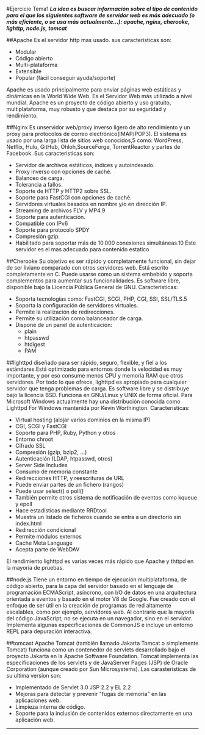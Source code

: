 #Ejercicio Tema1
***La idea es buscar información sobre el tipo de contenido para el que los siguientes software de servidor web es más adecuado (o más eficiente, o se usa más actualmente...): apache, nginx, cherooke, lighttp, node.js, tomcat***

##Apache
Es el servidor http mas usado.
sus caracteristicas son:
- Modular
- Código abierto
- Multi-plataforma
- Extensible
- Popular (fácil conseguir ayuda/soporte)

Apache es usado principalmente para enviar páginas web estáticas y dinámicas en la World Wide Web. Es el Servidor Web más utilizado a nivel mundial. Apache es un proyecto de código abierto y uso gratuito, multiplataforma, muy robusto y que destaca por su seguridad y rendimiento.

##Nginx
Es unservidor web/proxy inverso ligero de alto rendimiento y un proxy para protocolos de correo electrónico(IMAP/POP3). El sistema es usado por una larga lista de sitios web conocidos,5 como: WordPress, Netflix, Hulu, GitHub, Ohloh,SourceForge, TorrentReactor y partes de Facebook.
Sus caracteristicas son:
- Servidor de archivos estáticos, índices y autoindexado.
- Proxy inverso con opciones de caché.
- Balanceo de carga.
- Tolerancia a fallos.
- Soporte de HTTP y HTTP2 sobre SSL.
- Soporte para FastCGI con opciones de caché.
- Servidores virtuales basados en nombre y/o en dirección IP.
- Streaming de archivos FLV y MP4.9
- Soporte para autenticación.
- Compatible con IPv6
- Soporte para protocolo SPDY
- Compresión gzip.
- Habilitado para soportar más de 10.000 conexiones simultáneas.10
Este servidor es el mas adecuado para contenido estatico



 ##Cherooke
Su objetivo es ser rápido y completamente funcional, sin dejar de ser liviano comparado con otros servidores web. Está escrito completamente en C. Puede usarse como un sistema embebido y soporta complementos para aumentar sus funcionalidades. Es software libre, disponible bajo la Licencia Pública General de GNU.
Caracteristicas:
- Soporta tecnologías como: FastCGI, SCGI, PHP, CGI, SSI, SSL/TLS.5
- Soporta la configuración de servidores virtuales.
- Permite la realización de redirecciones.
- Permite su utilización como balanceador de carga.
- Dispone de un panel de autenticación:
    - plain
    - htpasswd
    - htdigest
    - PAM


 ##lighttpd
diseñado para ser rápido, seguro, flexible, y fiel a los estándares.Está optimizado para entornos donde la velocidad es muy importante, y por eso consume menos CPU y memoria RAM que otros servidores. Por todo lo que ofrece, lighttpd es apropiado para cualquier servidor que tenga problemas de carga. Es software libre y se distribuye bajo la licencia BSD. Funciona en GNU/Linux y UNIX de forma oficial. Para Microsoft Windows actualmente hay una distribución conocida como Lighttpd For Windows mantenida por Kevin Worthington.
Caracteristicas: 
- Virtual hosting (alojar varios dominios en la misma IP)
- CGI, SCGI y FastCGI
- Soporte para PHP, Ruby, Python y otros
- Entorno chroot
- Cifrado SSL
- Compresión (gzip, bzip2, ...)
- Autenticación (LDAP, htpasswd, otros)
- Server Side Includes
- Consumo de memoria constante
- Redirecciones HTTP, y reescrituras de URL
- Puede enviar partes de un fichero (rangos)
- Puede usar select() o poll()
- También permite otros sistema de notificación de eventos como kqueue y epoll
- Hace estadísticas mediante RRDtool
- Muestra un listado de ficheros cuando se entra a un directorio sin index.html
- Redirección condicional
- Permite módulos externos
- Cache Meta Language
- Acepta parte de WebDAV

El rendimiento lighttpd es varias veces más rápido que Apache y thttpd en la mayoría de pruebas.

##node.js
Tiene un entorno en tiempo de ejecución multiplataforma, de código abierto, para la capa del servidor basado en el lenguaje de programación ECMAScript, asíncrono, con I/O de datos en una arquitectura orientada a eventos y basado en el motor V8 de Google. Fue creado con el enfoque de ser útil en la creación de programas de red altamente escalables, como por ejemplo, servidores web.
Al contrario que la mayoría del código JavaScript, no se ejecuta en un navegador, sino en el servidor. Implementa algunas especificaciones de CommonJS e incluye un entorno REPL para depuración interactiva.

##tomcast 
Apache Tomcat (también llamado Jakarta Tomcat o simplemente Tomcat) funciona como un contenedor de servlets desarrollado bajo el proyecto Jakarta en la Apache Software Foundation. Tomcat implementa las especificaciones de los servlets y de JavaServer Pages (JSP) de Oracle Corporation (aunque creado por Sun Microsystems).
Las carasteristicas de su ultima version son:
- Implementado de Servlet 3.0 JSP 2.2 y EL 2.2
- Mejoras para detectar y prevenir "fugas de memoria" en las aplicaciones web.
- Limpieza interna de código.
- Soporte para la inclusión de contenidos externos directamente en una aplicación web.

*******************************************************************************************************************************************
